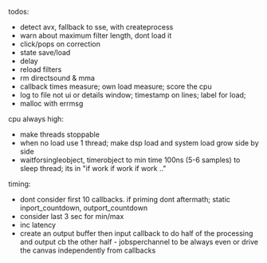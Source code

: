 todos:
 - detect avx, fallback to sse, with createprocess
 - warn about maximum filter length, dont load it
 - click/pops on correction
 - state save/load
 - delay
 - reload filters
 - rm directsound & mma
 - callback times measure; own load measure; score the cpu
 - log to file not ui or details window; timestamp on lines; label for load;
 - malloc with errmsg

cpu always high:
 - make threads stoppable
 - when no load use 1 thread; make dsp load and system load grow side by side
 - waitforsingleobject, timerobject to min time 100ns (5-6 samples) to sleep thread; its in "if work if work if work .."

timing:
 - dont consider first 10 callbacks. if priming dont aftermath; static inport_countdown, outport_countdown
 - consider last 3 sec for min/max
 - inc latency
 - create an output buffer then input callback to do half of the processing and output cb the other half - jobsperchannel to be always even
   or drive the canvas independently from callbacks
 
